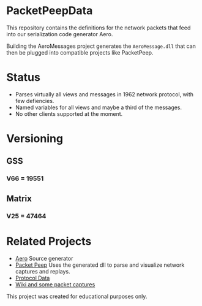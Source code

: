 # PacketPeepData

This repository contains the definitions for the network packets that feed into our serialization code generator Aero.

Building the AeroMessages project generates the `AeroMessage.dll` that can then be plugged into compatible projects like PacketPeep.

# Status
* Parses virtually all views and messages in 1962 network protocol, with few defiencies.
* Named variables for all views and maybe a third of the messages.
* No other clients supported at the moment.

# Versioning
## GSS
### V66 = 19551

## Matrix
### V25 = 47464

# Related Projects
* [Aero](https://github.com/themeldingwars/Aero) Source generator
* [Packet Peep](https://github.com/themeldingwars/PacketPeep) Uses the generated dll to parse and visualize network captures and replays.
* [Protocol Data](https://github.com/themeldingwars/Sift)
* [Wiki and some packet captures](https://github.com/themeldingwars/Documentation)

This project was created for educational purposes only.